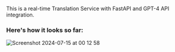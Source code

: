 This is a real-time Translation Service with FastAPI and GPT-4 API integration.
### Here's how it looks so far:

![Screenshot 2024-07-15 at 00 12 58](https://github.com/user-attachments/assets/361bbb2d-410b-426c-80e1-c70213346572)
